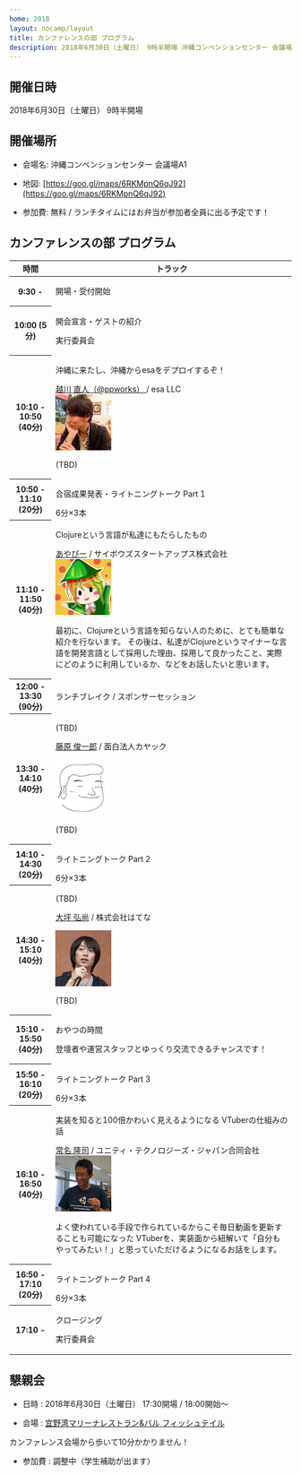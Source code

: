 ```yaml
---
home: 2018
layout: nocamp/layout
title: カンファレンスの部 プログラム
description: 2018年6月30日（土曜日） 9時半開場 沖縄コンベンションセンター 会議場A1
---
```


<i class="fa fa-calendar"></i> 開催日時
--------------------------------------------------------------------------------

2018年6月30日（土曜日） 9時半開場

<i class="fa fa-map-marker"></i> 開催場所
--------------------------------------------------------------------------------

- 会場名: 沖縄コンベンションセンター 会議場A1

- 地図:  [https://goo.gl/maps/6RKMpnQ6qJ92](https://goo.gl/maps/6RKMpnQ6qJ92)

- 参加費: 無料 / ランチタイムにはお弁当が参加者全員に出る予定です！

<i class="fa fa-list-alt"></i> カンファレンスの部 プログラム
--------------------------------------------------------------------------------

<div id="schedule">
  <table>
    <thead>
      <tr>
        <th>時間</th>
        <th>トラック</th>
      </tr>
    </thead>
    <tbody>
      <tr>
        <th>9:30 -</th>
        <td><p class="track-title">開場・受付開始</p></td>
      </tr>
      <tr>
        <th>10:00 (5分)</th>
        <td>
          <p class="track-title">開会宣言・ゲストの紹介</p>
          <p class="track-speaker">実行委員会</p>
        </td>
      </tr>
      <tr>
        <th>10:10 - 10:50 (40分)</th>
        <td>
          <p class="track-title">沖縄に来たし、沖縄からesaをデプロイするぞ！</p>
          <p class="track-speaker">
            <a href="https://twitter.com/ppworks" target="_blank">越川 直人（@ppworks）
</a> / esa LLC<br/>
            <a href="https://twitter.com/ppworks" target="_blank">
              <img class="speaker-photo" src="/img/2018/speakers/ppworks.jpg" />
            </a>
            </p>
            <p class="track-description">
            (TBD)
            </p>
        </td>
      </tr>
      <tr>
        <th>10:50 - 11:10 (20分)</th>
        <td>
            <p class="track-title">合宿成果発表・ライトニングトーク Part 1</p>6分×3本<br />
        </td>
      </tr>
      <tr>
        <th>11:10 - 11:50 (40分)</th>
        <td>
          <p class="track-title">Clojureという言語が私達にもたらしたもの</p>
          <p class="track-speaker">
            <a href="https://twitter.com/_ayato_p" target="_blank">あやぴー</a> / サイボウズスタートアップス株式会社
            <br/>
            <a href="https://twitter.com/_ayato_p" target="_blank">
              <img class="speaker-photo" src="/img/2018/speakers/ayato_p.png" />
            </a>
          </p>
          <p class="track-description">
          最初に、Clojureという言語を知らない人のために、とても簡単な紹介を行ないます。
その後は、私達がClojureというマイナーな言語を開発言語として採用した理由、採用して良かったこと、実際にどのように利用しているか、などをお話したいと思います。
          </p>
        </td>
      </tr>
      <tr class="track-break">
        <th>12:00 - 13:30 (90分)</th>
        <td><p class="track-title"><i class="fa fa-cutlery"></i> ランチブレイク / スポンサーセッション</p></td>
      </tr>
      <tr>
        <th>13:30 - 14:10 (40分)</th>
        <td>
          <p class="track-title">(TBD)</p>
          <p class="track-speaker">
            <p><a href="https://sfujiwara.hatenablog.com/" target="_blank">藤原 俊一郎</a> / 面白法人カヤック</p>
            <a href="https://sfujiwara.hatenablog.com/" target="_blank">
                <img class="speaker-photo" src="/img/2018/speakers/sfujiwara.jpg" />
            </a>
          </p>
          <p class="track-description">
          (TBD)
          </p>
        </td>
      </tr>
      <tr>
        <th>14:10 - 14:30 (20分)</th>
        <td>
            <p class="track-title">ライトニングトーク Part 2</p>6分×3本<br />
        </td>
      </tr>
      <tr>
        <th>14:30 - 15:10 (40分)</th>
        <td>
          <p class="track-title">(TBD)</p>
          <p class="track-speaker">
            <p><a href="https://motemen.hatenablog.com/" target="_blank">大坪 弘尚</a> / 株式会社はてな</p>
            <a href="https://motemen.hatenablog.com/" target="_blank">
                <img class="speaker-photo" src="/img/2018/speakers/motemen.jpg" />
            </a>
          </p>
          <p class="track-description">
          (TBD)
          </p>
        </td>
      </tr>
      <tr class="track-break">
        <th>15:10 - 15:50 (40分)</th>
        <td>
          <p class="track-title"><i class="fa fa-coffee"></i> おやつの時間</p>
          <p class="track-speaker">
          登壇者や運営スタッフとゆっくり交流できるチャンスです！
          </p>
        </td>
      </tr>
      <tr>
        <th>15:50 - 16:10 (20分)</th>
        <td>
            <p class="track-title">ライトニングトーク Part 3</p>6分×3本<br />
        </td>
      </tr>
      <tr>
        <th>16:10 - 16:50 (40分)</th>
        <td>
          <p class="track-title">実装を知ると100倍かわいく見えるようになる VTuberの仕組みの話</p>
          <p class="track-speaker">
            <a href="https://twitter.com/takashijona/" target="_blank">常名 隆司</a> / ユニティ・テクノロジーズ・ジャパン合同会社
            <br/>
            <a href="https://twitter.com/takashijona/" target="_blank">
              <img class="speaker-photo" src="/img/2018/speakers/takashijona.png" />
            </a>
            </p>
            <p class="track-description">
            よく使われている手段で作られているからこそ毎日動画を更新することも可能になった VTuberを、実装面から紐解いて「自分もやってみたい！」と思っていただけるようになるお話をします。
            </p>
        </td>
      </tr>
      <tr>
        <th>16:50 - 17:10 (20分)</th>
        <td>
            <p class="track-title">ライトニングトーク Part 4</p>6分×3本<br />
        </td>
      </tr>
      <tr>
        <th>17:10 -</th>
        <td>
          <p class="track-title">クロージング</p>
          <p class="track-speaker">実行委員会</p>
        </td>
      </tr>
    </tbody>
  </table>
</div>

<i class="fa fa-beer"></i> 懇親会
--------------------------------------------------------------------------------

- 日時 : 2018年6月30日（土曜日） 17:30開場 / 18:00開始〜

- 会場 : [宜野湾マリーナレストラン&バル フィッシュテイル](https://tabelog.com/okinawa/A4703/A470404/47012968/)

カンファレンス会場から歩いて10分かかりません！

- 参加費 : 調整中（学生補助が出ます）

